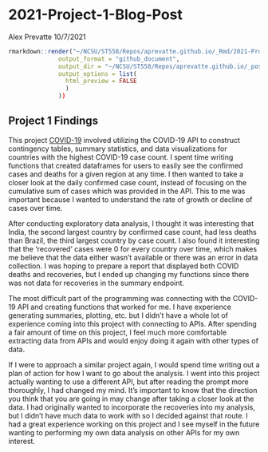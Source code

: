 2021-Project-1-Blog-Post
================
Alex Prevatte
10/7/2021

``` r
rmarkdown::render("~/NCSU/ST558/Repos/aprevatte.github.io/_Rmd/2021-Project-1-Blog-Post.Rmd", 
              output_format = "github_document", 
              output_dir = "~/NCSU/ST558/Repos/aprevatte.github.io/_posts/",
              output_options = list(
                html_preview = FALSE
                )
              ))
```

## Project 1 Findings

This project [COVID-19](https://aprevatte.github.io/COVID19-API/)
involved utilizing the COVID-19 API to construct contingency tables,
summary statistics, and data visualizations for countries with the
highest COVID-19 case count. I spent time writing functions that created
dataframes for users to easily see the confirmed cases and deaths for a
given region at any time. I then wanted to take a closer look at the
daily confirmed case count, instead of focusing on the cumulative sum of
cases which was provided in the API. This to me was important because I
wanted to understand the rate of growth or decline of cases over time.

After conducting exploratory data analysis, I thought it was interesting
that India, the second largest country by confirmed case count, had less
deaths than Brazil, the third largest country by case count. I also
found it interesting that the ‘recovered’ cases were 0 for every country
over time, which makes me believe that the data either wasn’t available
or there was an error in data collection. I was hoping to prepare a
report that displayed both COVID deaths and recoveries, but I ended up
changing my functions since there was not data for recoveries in the
summary endpoint.

The most difficult part of the programming was connecting with the
COVID-19 API and creating functions that worked for me. I have
experience generating summaries, plotting, etc. but I didn’t have a
whole lot of experience coming into this project with connecting to
APIs. After spending a fair amount of time on this project, I feel much
more comfortable extracting data from APIs and would enjoy doing it
again with other types of data.

If I were to approach a similar project again, I would spend time
writing out a plan of action for how I want to go about the analysis. I
went into this project actually wanting to use a different API, but
after reading the prompt more thoroughly, I had changed my mind. It’s
important to know that the direction you think that you are going in may
change after taking a closer look at the data. I had originally wanted
to incorporate the recoveries into my analysis, but I didn’t have much
data to work with so I decided against that route. I had a great
experience working on this project and I see myself in the future
wanting to performing my own data analysis on other APIs for my own
interest.
